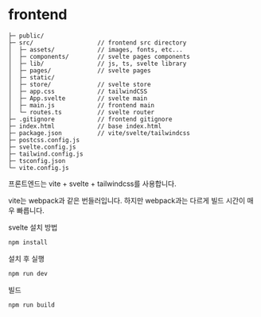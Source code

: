 # frontend

```
├─ public/
├─ src/                  // frontend src directory
│  ├─ assets/            // images, fonts, etc...
│  ├─ components/        // svelte pages components
│  ├─ lib/               // js, ts, svelte library
│  ├─ pages/             // svelte pages
│  ├─ static/
│  ├─ store/             // svelte store
│  ├─ app.css            // tailwindCSS
│  ├─ App.svelte         // svelte main
│  ├─ main.js            // frontend main
│  └─ routes.ts          // svelte router
├─ .gitignore            // frontend gitignore
├─ index.html            // base index.html
├─ package.json          // vite/svelte/tailwindcss
├─ postcss.config.js
├─ svelte.config.js
├─ tailwind.config.js
├─ tsconfig.json
└─ vite.config.js
```

프론트엔드는 vite + svelte + tailwindcss를 사용합니다.

vite는 webpack과 같은 번들러입니다. 하지만 webpack과는 다르게 빌드 시간이 매우 빠릅니다.

svelte 설치 방법

```bash
npm install
```

설치 후 실행

```bash
npm run dev
```

빌드

```bash
npm run build
```
